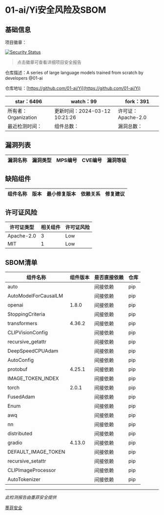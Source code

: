 # 01-ai/Yi安全风险及SBOM

## 基础信息

项目徽章：

[![Security Status](https://www.murphysec.com/platform3/v31/badge/1767632281969721344.svg)](https://www.murphysec.com/console/report/1721958866774171648/1767632281969721344)

> 点击徽章可查看详细项目安全报告

仓库描述：A series of large language models trained from scratch by developers @01-ai

仓库地址：[https://github.com/01-ai/Yi](https://github.com/01-ai/Yi)

| star：6496 | watch：99 | fork：391 |
| ----------- | -------------- | ------------ |
| 所有者：Organization | 更新时间：2024-03-12 10:21:26 | 许可证：Apache-2.0 |
| 最近检测时间： | 组件总数： | 漏洞总数： |




## 漏洞列表

| 漏洞名称 | 漏洞类型 | MPS编号 | CVE编号 | 漏洞等级 |
| ------- | ------ | ------- | ------ | ----- |





## 缺陷组件

| 组件名称 | 版本 | 最小修复版本 | 依赖关系 | 修复建议 |
| -------- | ---- | ------------ | -------- | -------- |





## 许可证风险

| 许可证类型 | 相关组件 | 许可证风险 |
| ---------- | -------- | ---------- |
|Apache-2.0|3|Low|
|MIT|1|Low|




## SBOM清单

| 组件名称 | 组件版本 | 是否直接依赖 | 仓库 |
| -------- | -------- | ------------ | ---- |
|auto||间接依赖|pip|
|AutoModelForCausalLM||间接依赖|pip|
|openai|1.8.0|间接依赖|pip|
|StoppingCriteria||间接依赖|pip|
|transformers|4.36.2|间接依赖|pip|
|CLIPVisionConfig||间接依赖|pip|
|recursive_getattr||间接依赖|pip|
|DeepSpeedCPUAdam||间接依赖|pip|
|AutoConfig||间接依赖|pip|
|protobuf|4.25.1|间接依赖|pip|
|IMAGE_TOKEN_INDEX||间接依赖|pip|
|torch|2.0.1|间接依赖|pip|
|FusedAdam||间接依赖|pip|
|Enum||间接依赖|pip|
|awq||间接依赖|pip|
|nn||间接依赖|pip|
|distributed||间接依赖|pip|
|gradio|4.13.0|间接依赖|pip|
|DEFAULT_IMAGE_TOKEN||间接依赖|pip|
|recursive_setattr||间接依赖|pip|
|CLIPImageProcessor||间接依赖|pip|
|AutoTokenizer||间接依赖|pip|


------

*此检测报告由墨菲安全提供*

[墨菲安全](www.murphysec.com)